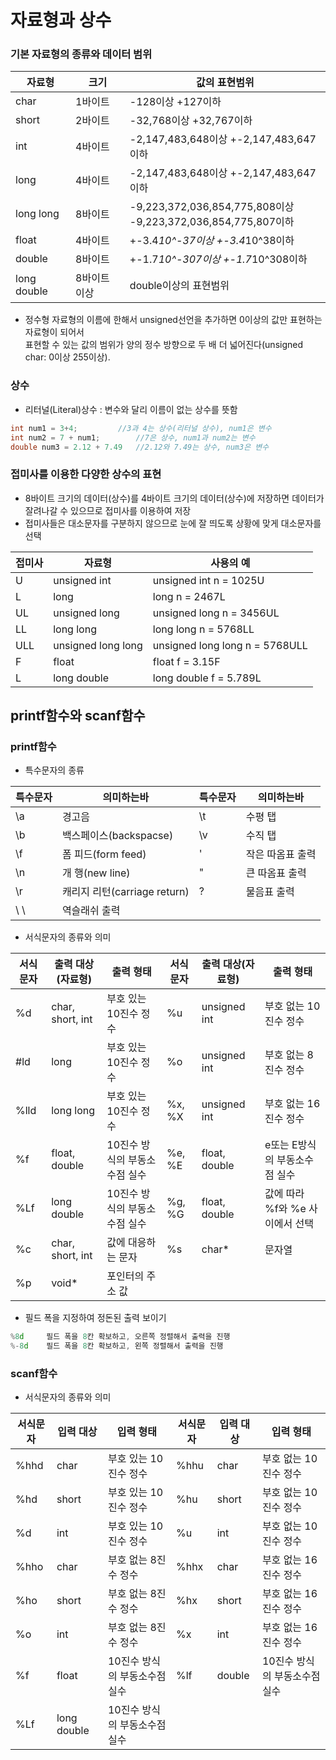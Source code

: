 자료형과 상수
=====
### 기본 자료형의 종류와 데이터 범위

|자료형|크기|값의 표현범위|
|-|-|-|
|char|1바이트|-128이상 +127이하|
|short|2바이트|-32,768이상 +32,767이하|
|int|4바이트|-2,147,483,648이상 +-2,147,483,647이하|
|long|4바이트|-2,147,483,648이상 +-2,147,483,647이하|
|long long|8바이트|-9,223,372,036,854,775,808이상<br/> -9,223,372,036,854,775,807이하|
|float|4바이트|+-3.4*10^-37이상 +-3.4*10^38이하|
|double|8바이트|+-1.7*10^-307이상 +-1.7*10^308이하|
|long double|8바이트 이상|double이상의 표현범위|

* 정수형 자료형의 이름에 한해서 unsigned선언을 추가하면 0이상의 값만 표현하는 자료형이 되어서<br/>표현할 수 있는 값의 범위가 양의 정수 방향으로 두 배 더 넓어진다(unsigned char: 0이상 255이상).

### 상수

* 리터널(Literal)상수 : 변수와 달리 이름이 없는 상수를 뜻함
```cpp
int num1 = 3+4;			//3과 4는 상수(리터널 상수), num1은 변수
int num2 = 7 + num1;		//7은 상수, num1과 num2는 변수
double num3 = 2.12 + 7.49	//2.12와 7.49는 상수, num3은 변수
```
### 접미사를 이용한 다양한 상수의 표현

* 8바이트 크기의 데이터(상수)를 4바이트 크기의 데이터(상수)에 저장하면 데이터가 잘려나갈 수 있으므로 접미사를 이용하여 저장
* 접미사들은 대소문자를 구분하지 않으므로 눈에 잘 띄도록 상황에 맞게 대소문자를 선택

|접미사|자료형|사용의 예|
|-|-|-|
|U|unsigned int| unsigned int n = 1025U|
|L|long|long n = 2467L|
|UL|unsigned long|unsigned long n = 3456UL|
|LL|long long|long long n = 5768LL|
|ULL|unsigned long long|unsigned long long n = 5768ULL|
|F|float|float f = 3.15F|
|L|long double|long double f = 5.789L|



 printf함수와 scanf함수
----

### printf함수

* 특수문자의 종류

|특수문자|의미하는바|특수문자|의미하는바|
|-|-|-|-|
|\a|경고음|\t|수평 탭|
|\b|백스페이스(backspacse)|\v|수직 탭|
|\f|폼 피드(form feed)|\'|작은 따옴표 출력|
|\n|개 행(new line)|\"|큰 따옴표 출력|
|\r|캐리지 리턴(carriage return)|\?|물음표 출력|
| \ \ |역슬래쉬 출력|

* 서식문자의 종류와 의미

|서식문자|출력 대상(자료형)|출력 형태|서식문자|출력 대상(자료형)|출력 형태|
|-|-|-|-|-|-|
|%d|char, short, int|부호 있는 10진수 정수|%u|unsigned int|부호 없는 10진수 정수|
|#ld|long|부호 있는 10진수 정수|%o|unsigned int|부호 없는 8진수 정수|
|%lld|long long|부호 있는 10진수 정수|%x, %X|unsigned int|부호 없는 16진수 정수|
|%f|float, double|10진수 방식의 부동소수점 실수|%e, %E|float, double|e또는 E방식의 부동소수점 실수|
|%Lf|long double|10진수 방식의 부동소수점 실수|%g, %G|float, double|값에 따라 %f와 %e 사이에서 선택|
|%c|char, short, int|값에 대응하는 문자|%s|char*|문자열|
|%p|void*|포인터의 주소 값|

* 필드 폭을 지정하여 정돈된 출력 보이기

```cpp
%8d		필드 폭을 8칸 확보하고, 오른쪽 정렬해서 출력을 진행
%-8d	필드 폭을 8칸 확보하고, 왼쪽 정렬해서 출력을 진행
```

### scanf함수

* 서식문자의 종류와 의미

|서식문자|입력 대상|입력 형태|서식문자|입력 대상|입력 형태|
|-|-|-|-|-|-|
|%hhd|char|부호 있는 10진수 정수|%hhu|char|부호 없는 10진수 정수|
|%hd|short|부호 있는 10진수 정수|%hu|short|부호 없는 10진수 정수|
|%d|int|부호 있는 10진수 정수|%u|int|부호 없는 10진수 정수|
|%hho|char|부호 없는 8진수 정수|%hhx|char|부호 없는 16진수 정수|
|%ho|short|부호 없는 8진수 정수|%hx|short|부호 없는 16진수 정수|
|%o|int|부호 없는 8진수 정수|%x|int|부호 없는 16진수 정수|
|%f|float|10진수 방식의 부동소수점 실수|%lf|double|10진수 방식의 부동소수점 실수|
|%Lf|long double|10진수 방식의 부동소수점 실수|
